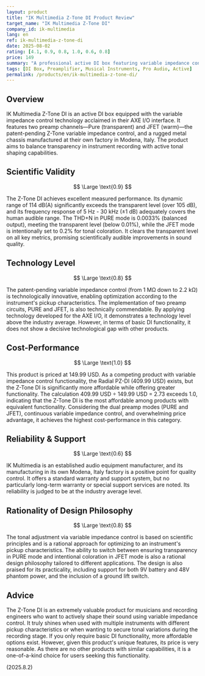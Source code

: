 ```yaml
---
layout: product
title: "IK Multimedia Z-Tone DI Product Review"
target_name: "IK Multimedia Z-Tone DI"
company_id: ik-multimedia
lang: en
ref: ik-multimedia-z-tone-di
date: 2025-08-02
rating: [4.1, 0.9, 0.8, 1.0, 0.6, 0.8]
price: 149
summary: "A professional active DI box featuring variable impedance control and a JFET preamp. It boasts excellent measured performance and a unique feature set, offering outstanding cost-performance for its capabilities."
tags: [DI Box, Preamplifier, Musical Instruments, Pro Audio, Active]
permalink: /products/en/ik-multimedia-z-tone-di/
---
```


## Overview

IK Multimedia Z-Tone DI is an active DI box equipped with the variable impedance control technology acclaimed in their AXE I/O interface. It features two preamp channels—Pure (transparent) and JFET (warm)—the patent-pending Z-Tone variable impedance control, and a rugged metal chassis manufactured at their own factory in Modena, Italy. The product aims to balance transparency in instrument recording with active tonal shaping capabilities.

## Scientific Validity

$$ \Large \text{0.9} $$

The Z-Tone DI achieves excellent measured performance. Its dynamic range of 114 dB(A) significantly exceeds the transparent level (over 105 dB), and its frequency response of 5 Hz - 30 kHz (±1 dB) adequately covers the human audible range. The THD+N in PURE mode is 0.0033% (balanced output), meeting the transparent level (below 0.01%), while the JFET mode is intentionally set to 0.2% for tonal coloration. It clears the transparent level on all key metrics, promising scientifically audible improvements in sound quality.

## Technology Level

$$ \Large \text{0.8} $$

The patent-pending variable impedance control (from 1 MΩ down to 2.2 kΩ) is technologically innovative, enabling optimization according to the instrument's pickup characteristics. The implementation of two preamp circuits, PURE and JFET, is also technically commendable. By applying technology developed for the AXE I/O, it demonstrates a technology level above the industry average. However, in terms of basic DI functionality, it does not show a decisive technological gap with other products.

## Cost-Performance

$$ \Large \text{1.0} $$

This product is priced at 149.99 USD. As a competing product with variable impedance control functionality, the Radial PZ-DI (409.99 USD) exists, but the Z-Tone DI is significantly more affordable while offering greater functionality. The calculation 409.99 USD ÷ 149.99 USD = 2.73 exceeds 1.0, indicating that the Z-Tone DI is the most affordable among products with equivalent functionality. Considering the dual preamp modes (PURE and JFET), continuous variable impedance control, and overwhelming price advantage, it achieves the highest cost-performance in this category.

## Reliability & Support

$$ \Large \text{0.6} $$

IK Multimedia is an established audio equipment manufacturer, and its manufacturing in its own Modena, Italy factory is a positive point for quality control. It offers a standard warranty and support system, but no particularly long-term warranty or special support services are noted. Its reliability is judged to be at the industry average level.

## Rationality of Design Philosophy

$$ \Large \text{0.8} $$

The tonal adjustment via variable impedance control is based on scientific principles and is a rational approach for optimizing to an instrument's pickup characteristics. The ability to switch between ensuring transparency in PURE mode and intentional coloration in JFET mode is also a rational design philosophy tailored to different applications. The design is also praised for its practicality, including support for both 9V battery and 48V phantom power, and the inclusion of a ground lift switch.

## Advice

The Z-Tone DI is an extremely valuable product for musicians and recording engineers who want to actively shape their sound using variable impedance control. It truly shines when used with multiple instruments with different pickup characteristics or when wanting to secure tonal variations during the recording stage. If you only require basic DI functionality, more affordable options exist. However, given this product's unique features, its price is very reasonable. As there are no other products with similar capabilities, it is a one-of-a-kind choice for users seeking this functionality.

(2025.8.2)